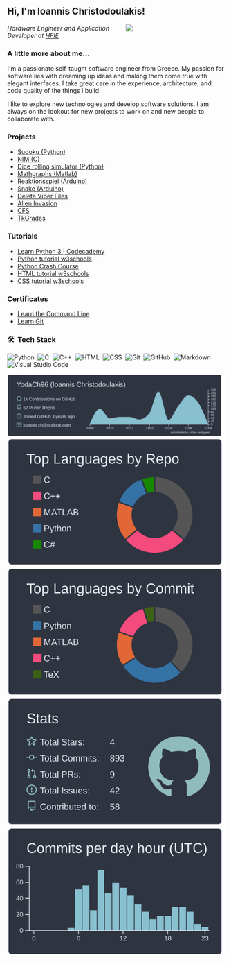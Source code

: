 <h2>Hi, I'm Ioannis Christodoulakis!</h2>
<img align='right' src="https://media1.giphy.com/media/Wn74RUT0vjnoU98Hnt/200.gif" width="230">
<p><em>Hardware Engineer and Application Developer at <a href="https://www.zg.ch/behoerden/volkswirtschaftsdirektion/hfie">HFIE</a>
</em></p>

### A little more about me...

I'm a passionate self-taught software engineer from Greece. My passion for software lies with dreaming up ideas and making them come true with elegant interfaces. I take great care in the experience, architecture, and code quality of the things I build.

I like to explore new technologies and develop software solutions. I am always on the lookout for new projects to work on and new people to collaborate with.

### Projects

- [Sudoku (Python)](https://github.com/YodaCh96/sudoku)
- [NIM (C)](https://github.com/YodaCh96/nim-game)
- [Dice rolling simulator (Python)](https://github.com/YodaCh96/dice-rolling-simulator)
- [Mathgraphs (Matlab)](https://github.com/YodaCh96/mathgraphs)
- [Reaktionsspiel (Arduino)](https://github.com/YodaCh96/reaktionsspiel)
- [Snake (Arduino)](https://github.com/YodaCh96/snake-game)
- [Delete Viber Files](https://github.com/YodaCh96/Del-Viber)
- [Alien Invasion](https://github.com/YodaCh96/Alien-Invasion)
- [CFS](https://github.com/Effie375/CFS)
- [TkGrades](https://github.com/Effie375/TkGrades)

### Tutorials

- [Learn Python 3 | Codecademy](https://yodach96.github.io/Codecademy/Learn_Python_3)
- [Python tutorial w3schools](https://www.w3schools.com/python/default.asp)
- [Python Crash Course](https://www.amazon.de/Python-Crash-Course-Hands-Project-Based/dp/1593276036)
- [HTML tutorial w3schools](https://www.w3schools.com/html/default.asp)
- [CSS tutorial w3schools](https://www.w3schools.com/css/default.asp)

### Certificates

- [Learn the Command Line](https://drive.google.com/file/d/1HfAKQo3v_OFbQfhz9RDSyskBhxIZV6U2/view?usp=sharing)
- [Learn Git](https://drive.google.com/file/d/1o0NTBpZ8Xb3i0puG6SiqAdbse9iVRRkH/view?usp=sharing)

### 🛠 &nbsp;Tech Stack

![Python](https://img.shields.io/badge/-Python-05122A?style=flat&logo=python)&nbsp;
![C](https://img.shields.io/badge/-C-05122A?style=flat&logo=C&logoColor=A8B9CC)&nbsp;
![C++](https://img.shields.io/badge/-C++-05122A?style=flat&logo=C%2B%2B&logoColor=00599C)&nbsp;
![HTML](https://img.shields.io/badge/-HTML-05122A?style=flat&logo=HTML5)&nbsp;
![CSS](https://img.shields.io/badge/-CSS-05122A?style=flat&logo=CSS3&logoColor=1572B6)&nbsp;
![Git](https://img.shields.io/badge/-Git-05122A?style=flat&logo=git)&nbsp;
![GitHub](https://img.shields.io/badge/-GitHub-05122A?style=flat&logo=github)&nbsp;
![Markdown](https://img.shields.io/badge/-Markdown-05122A?style=flat&logo=markdown)
![Visual Studio Code](https://img.shields.io/badge/-Visual%20Studio%20Code-05122A?style=flat&logo=visual-studio-code&logoColor=007ACC)&nbsp;

[![](https://raw.githubusercontent.com/YodaCh96/YodaCh96/master/profile-summary-card-output/nord_dark/0-profile-details.svg)](https://github.com/vn7n24fzkq/github-profile-summary-cards)
[![](https://raw.githubusercontent.com/YodaCh96/YodaCh96/master/profile-summary-card-output/nord_dark/1-repos-per-language.svg)](https://github.com/vn7n24fzkq/github-profile-summary-cards) [![](https://raw.githubusercontent.com/YodaCh96/YodaCh96/master/profile-summary-card-output/nord_dark/2-most-commit-language.svg)](https://github.com/vn7n24fzkq/github-profile-summary-cards)
[![](https://raw.githubusercontent.com/YodaCh96/YodaCh96/master/profile-summary-card-output/nord_dark/3-stats.svg)](https://github.com/vn7n24fzkq/github-profile-summary-cards) [![](https://raw.githubusercontent.com/YodaCh96/YodaCh96/master/profile-summary-card-output/nord_dark/4-productive-time.svg)](https://github.com/vn7n24fzkq/github-profile-summary-cards)

<!-- ![Snake animation](https://github.com/YodaCh96/YodaCh96/blob/output/github-contribution-grid-snake.svg) -->
